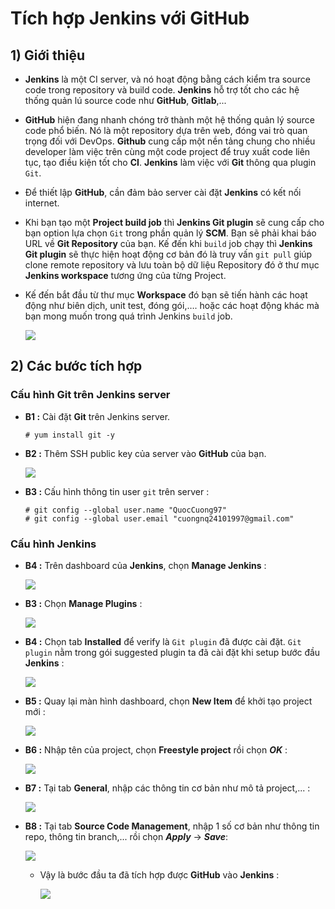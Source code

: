 # Tích hợp Jenkins với GitHub
## **1) Giới thiệu**
- **Jenkins** là một CI server, và nó hoạt động bằng cách kiểm tra source code trong repository và build code. **Jenkins** hỗ trợ tốt cho các hệ thống quản lú source code như **GitHub**, **Gitlab**,...
- **GitHub** hiện đang nhanh chóng trở thành một hệ thống quản lý source code phổ biến. Nó là một repository dựa trên web, đóng vai trò quan trọng đối với DevOps. **Github** cung cấp một nền tảng chung cho nhiều developer làm việc trên cùng một code project để truy xuất code liên tục, tạo điều kiện tốt cho **CI**. **Jenkins** làm việc với **Git** thông qua plugin `Git`.
- Để thiết lập **GitHub**, cần đảm bảo server cài đặt **Jenkins** có kết nối internet.
- Khi bạn tạo một **Project build job** thì **Jenkins Git plugin** sẽ cung cấp cho bạn option lựa chọn `Git` trong phần quản lý **SCM**. Bạn sẽ phải khai báo URL về **Git Repository** của bạn. Kế đến khi `build` job chạy thì **Jenkins Git plugin** sẽ thực hiện hoạt động cơ bản đó là truy vấn `git pull` giúp clone remote repository và lưu toàn bộ dữ liệu Repository đó ở thư mục **Jenkins workspace** tương ứng của từng Project.
- Kế đến bắt đầu từ thư mục **Workspace** đó bạn sẽ tiến hành các hoạt động như biên dịch, unit test, đóng gói,…. hoặc các hoạt động khác mà bạn mong muốn trong quá trình Jenkins `build` job.

    <img src=https://i.imgur.com/SROzvyr.png>
## **2) Các bước tích hợp**
### **Cấu hình Git trên Jenkins server**
- **B1 :** Cài đặt **Git** trên Jenkins server.
    ```
    # yum install git -y
    ```
- **B2 :** Thêm SSH public key của server vào **GitHub** của bạn.

    <img src=https://i.imgur.com/FBYgcEW.png>

- **B3 :** Cấu hình thông tin user `git` trên server :
    ```
    # git config --global user.name "QuocCuong97"
    # git config --global user.email "cuongnq24101997@gmail.com"
    ```
### **Cấu hình Jenkins**
- **B4 :** Trên dashboard của **Jenkins**, chọn **Manage Jenkins** :

    <img src=https://i.imgur.com/rtqIuFO.png>

- **B3 :** Chọn **Manage Plugins** :

    <img src=https://i.imgur.com/CnM3Bdo.png>

- **B4 :** Chọn tab **Installed** để verify là `Git plugin` đã được cài đặt. `Git plugin` nằm trong gói suggested plugin ta đã cài đặt khi setup bước đầu **Jenkins** :

    <img src=https://i.imgur.com/inclwnQ.png>

- **B5 :** Quay lại màn hình dashboard, chọn **New Item** để khởi tạo project mới :

    <img src=https://i.imgur.com/4kKcXq8.png>

- **B6 :** Nhập tên của project, chọn **Freestyle project** rồi chọn ***OK*** :

    <img src=https://i.imgur.com/IO4FT7d.png>

- **B7 :** Tại tab **General**, nhập các thông tin cơ bản như mô tả project,... :

    <img src=https://i.imgur.com/VbzyXYR.png>

- **B8 :** Tại tab **Source Code Management**, nhập 1 số cơ bản như thông tin repo, thông tin branch,... rồi chọn ***Apply*** -> ***Save***:

    <img src=https://i.imgur.com/xYYsgmu.png>

    - Vậy là bước đầu ta đã tích hợp được **GitHub** vào **Jenkins** :

        <img src=https://i.imgur.com/fEAH6vq.png>